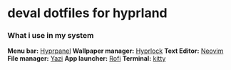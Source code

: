 # deval dotfiles for hyprland

### What i use in my system
**Menu bar:** [Hyprpanel](https://hyprpanel.com/)
**Wallpaper manager:** [Hyprlock](https://github.com/hyprwm/hyprlock)
**Text Editor:** [Neovim](https://neovim.io/)
**File manager:** [Yazi](https://github.com/sxyazi/yazi)
**App launcher:** [Rofi](https://github.com/davatorium/rofi)
**Terminal:** [kitty](https://github.com/kovidgoyal/kitty)
